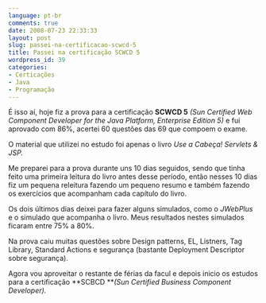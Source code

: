 ```yaml
---
language: pt-br
comments: true
date: 2008-07-23 22:33:33
layout: post
slug: passei-na-certificacao-scwcd-5
title: Passei na certificação SCWCD 5
wordpress_id: 39
categories:
- Certicações
- Java
- Programação
---
```


É isso aí, hoje fiz a prova para a certificação **SCWCD 5** _(Sun Certified Web Component Developer for the Java Platform, Enterprise Edition 5)_ e fui aprovado com 86%, acertei 60 questões das 69 que compoem o exame.

O material que utilizei no estudo foi apenas o livro _Use a Cabeça! Servlets & JSP._

Me preparei para a prova durante uns 10 dias seguidos, sendo que tinha feito uma primeira leitura do livro antes desse período, então nesses 10 dias fiz um pequena releitura fazendo um pequeno resumo e também fazendo os exercícios que acompanham cada capítulo do livro.

Os dois últimos dias deixei para fazer alguns simulados, como o _JWebPlus_ e o simulado que acompanha o livro. Meus resultados nestes simulados ficaram entre 75% a 80%.

Na prova caiu muitas questões sobre Design patterns, EL, Listners, Tag Library, Standard Actions e segurança (bastante Deployment Descriptor sobre segurança).

Agora vou aproveitar o restante de férias da facul e depois inicio os estudos para a certificação **SCBCD **_(Sun Certified Business Component Developer)._
